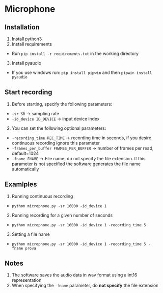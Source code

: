 # Microphone

## Installation

1. Install python3 
2. Install requirements
- Run ``` pip install -r requirements.txt ``` in the working directory
3. Install pyaudio
- If you use windows run: ``` pip install pipwin ``` and then ``` pipwin install pyaudio ```

## Start recording

1. Before starting, specify the following parameters:
- ```-sr SR``` -> sampling rate
-  ```-id_device ID_DEVICE``` -> input device index
2. You can set the following optional parameters:
- ```-recording_time REC_TIME``` -> recording time in seconds, if you desire continuous recording ignore this parameter
- ```-frames_per_buffer FRAMES_PER_BUFFER``` -> number of frames per read, default=1024
- ```-fname FNAME``` -> File name, do not specify the file extension. If this parameter is not specified the software generates the file name automatically

## Examlples
1. Running continuous recording
- ``` python microphone.py -sr 16000 -id_device 1 ``` 
2. Running recording for a given number of seconds
- ``` python microphone.py -sr 16000 -id_device 1 -recording_time 5 ```
3. Setting a file name
- ``` python microphone.py -sr 16000 -id_device 1 -recording_time 5 -fname prova ```

## Notes
1. The software saves the audio data in wav format using a int16 representation
2. When specifying the ```-fname``` parameter, do **not specify** the file extension

